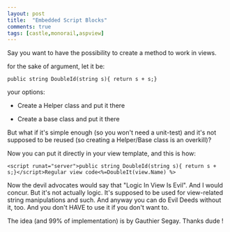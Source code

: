 ```yaml
---
layout: post
title:  "Embedded Script Blocks"
comments: true
tags: [castle,monorail,aspview]
---
```



Say you want to have the possibility to create a method to work in views.

for the sake of argument, let it be:

```
public string DoubleId(string s){ return s + s;}
```

your options:
- Create a Helper class and put it there 

- Create a base class and put it there


But what if it's simple enough (so you won't need a unit-test) and it's not supposed to be reused (so creating a Helper/Base class is an overkill)?

Now you can put it directly in your view template, and this is how:

```
<script runat="server">public string DoubleId(string s){ return s + s;}</script>Regular view code<%=DoubleIt(view.Name) %>
```



Now the devil advocates would say that "Logic In View Is Evil". And I would concur. But it's not actually logic. It's supposed to be used for view-related string manipulations and such. And anyway you can do Evil Deeds without it, too. And you don't HAVE to use it if you don't want to.



The idea (and 99% of implementation) is by Gauthier Segay. Thanks dude !

